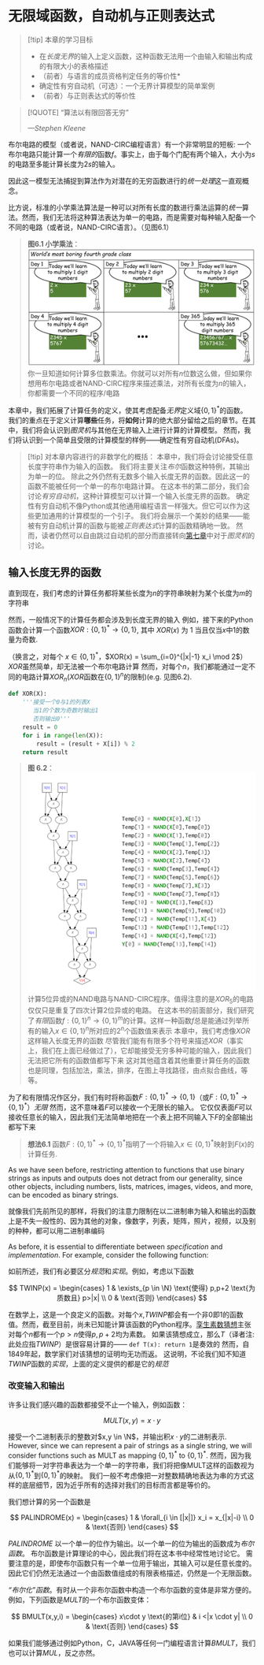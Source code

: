 # 无限域函数，自动机与正则表达式

> [!tip] 本章的学习目标
> * 在*长度无界*的输入上定义函数，这种函数无法用一个由输入和输出构成的有限大小的表格描述
> * （前者）与语言的成员资格判定任务的等价性*
> * 确定性有穷自动机（可选）：一个无界计算模型的简单案例
> * （前者）与正则表达式的等价性

> [!QUOTE] 
> “算法以有限回答无穷”
> 
> *—Stephen Kleene*

布尔电路的模型（或者说，NAND-CIRC编程语言）有一个非常明显的短板: 一个布尔电路只能计算一个*有限的*函数$f$。事实上，由于每个门配有两个输入，大小为$s$的电路至多能计算长度为$2s$的输入。

因此这一模型无法捕捉到算法作为对潜在的无穷函数进行的*统一处理*这一直观概念。

比方说，标准的小学乘法算法是一种可以对所有长度的数进行乘法运算的*统一*算法。然而，我们无法将这种算法表达为单一的电路，而是需要对每种输入配备一个不同的电路（或者说，NAND-CIRC语言）。（见图6.1）

>**图6.1 小学乘法**：
>![multiplicationschool](./images/chapter6/multiplicationschool.png)
>你一旦知道如何计算多位数乘法。你就可以对所有$n$位数这么做，但如果你想用布尔电路或者NAND-CIRC程序来描述乘法，对所有长度为$n$的输入，你都需要一个不同的程序/电路

本章中，我们拓展了计算任务的定义，使其考虑配备*无界*定义域$\{0,1\}^*$的函数。
我们的重点在于定义计算**哪些**任务，将**如何**计算的绝大部分留给之后的章节。在其中，我们将会认识到*图灵机*与其他在无界输入上进行计算的计算模型。
然而，我们将认识到一个简单且受限的计算模型的样例——确定性有穷自动机(DFAs)。

>[!tip] 对本章内容进行的非数学化的概括：
> 本章中，我们将会讨论接受任意长度字符串作为输入的函数。
> 我们将主要关注*布尔*函数这种特例，其输出为单一的位。
> 除此之外仍然有无数多个输入长度无界的函数。因此这一的函数不能被任何一个单一的布尔电路计算。
> 在这本书的第二部分，我们会讨论*有穷自动机*，这种计算模型可以计算一个输入长度无界的函数。
> 确定性有穷自动机不像Python或其他通用编程语言一样强大。但它可以作为这些更加通用的计算模型的一个引子。
> 我们将会展示一个美妙的结果——能被有穷自动机计算的函数与能被*正则表达式*计算的函数精确地一致。
> 然而，读者仍然可以自由跳过自动机的部分而直接转向[第七章](./chapter_7.md)中对于*图灵机*的讨论。

## 输入长度无界的函数

直到现在，我们考虑的计算任务都将某些长度为$n$的字符串映射为某个长度为$m$的字符串

然而，一般情况下的计算任务都会涉及到长度无界的输入
例如，接下来的Python函数会计算一个函数$XOR:\{0,1\}^* \rightarrow \{0,1\}$, 其中 $XOR(x)$ 为 $1$ 当且仅当$x$中$1$的数量为奇数.

（换言之，对每个 $x\in \{0,1\}^*$，$XOR(x) = \sum_{i=0}^{|x|-1} x_i \mod 2$）
$XOR$虽然简单，却无法被一个布尔电路计算
然而，对每个$n$，我们都能通过一定不同的电路计算$XOR_n$($XOR$函数在$\{0,1\}^n$的限制)(e.g. 见图6.2). 


```python
def XOR(X):
    '''接受一个0与1的列表X
       当1的个数为奇数时输出1
       否则输出0'''
    result = 0
    for i in range(len(X)):
        result = (result + X[i]) % 2
    return result
```

>**图 6.2**：
>![xor5circprog](./images/chapter6/xor5circprog.png)
>计算$5$位异或的NAND电路与NAND-CIRC程序。值得注意的是$XOR_5$的电路仅仅只是重复了四次计算$2$位异或的电路。
在这本书的前面部分，我们研究了*有限*函数$f:\{0,1\}^n \rightarrow \{0,1\}^m$的计算。这样一种函数$f$总是能通过列举所有的输入$x\in \{0,1\}^n$所对应的$2^n$个函数值来表示
本章中，我们考虑像$XOR$这样输入长度无界的函数
尽管我们能有有限多个符号来描述$XOR$（事实上，我们在上面已经做过了），它却能接受无穷多种可能的输入，因此我们无法把它所有的函数值都写下来
这对其他蕴含着其他重要计算任务的函数也是同理，包括加法，乘法，排序，在图上寻找路径，由点拟合曲线，等等。

为了和有限情况作区分，我们有时将称函数$F:\{0,1\}^* \rightarrow \{0,1\}$（或$F:\{0,1\}^* \rightarrow \{0,1\}^*$）*无限*
然而，这不意味着$F$可以接收一个无限长的输入。
它仅仅表面$F$可以接收任意长的输入，因此我们无法简单地把在一个表上把不同输入下$F$的全部输出都写下来

> **想法6.1**
> 函数$F:\{0,1\}^* \rightarrow \{0,1\}^*$指明了一个将输入$x\in \{0,1\}^*$映射到$F(x)$的计算任务. 

As we have seen before, restricting attention to functions that use binary strings as inputs and outputs does not detract from our generality, since other objects, including numbers, lists, matrices, images, videos, and more, can be encoded as binary strings.

就像我们先前所见的那样，将我们的注意力限制在以二进制串为输入和输出的函数上是不失一般性的、因为其他的对象，像数字，列表，矩阵，照片，视频，以及别的种种，都可以用二进制串编码

As before, it is essential to differentiate between _specification_ and _implementation_. For example, consider the following function:

如前所述，我们有必要区分*规范*和*实现*。例如，考虑以下函数

$$
TWINP(x) = \begin{cases} 
       1 & \exists_{p \in \N} \text{使得} p,p+2 \text{为质数且} p>|x| \\
       0 & \text{否则}     
       \end{cases}
$$

在数学上，这是一个良定义的函数。对每个$x$,$TWINP$都会有一个非$0$即$1$的函数值。然而，截至目前，尚未已知能计算该函数的Python程序。[孪生素数猜想](https://en.wikipedia.org/wiki/Twin_prime)主张对每个$n$都有一个$p>n$使得$p,p+2$均为素数。
如果该猜想成立，那么$T$（译者注:此处应指$TWINP$）是很容易计算的—— `def T(x): return 1`是奏效的
然而，自1849年起，数学家们对该猜想的证明均无功而返。
这说明，不论我们知不知道$TWINP$函数的*实现*，上面的定义提供的都是它的*规范*

### 改变输入和输出

许多让我们感兴趣的函数都接受不止一个输入，例如函数：

$$
MULT(x,y) = x \cdot y
$$

接受一个二进制表示的整数对$x,y \in \N$，并输出积$x \cdot y$的二进制表示.
However, since we can represent a pair of strings as a single string, we will consider functions such as MULT as mapping $\{0,1\}^*$ to $\{0,1\}^*$.
然而，因为我们能够将一对字符串表达为一个单一的字符串，我们将把像MULT这样的函数视为从$\{0,1\}^*$到$\{0,1\}^*$的映射。
我们一般不考虑像把一对整数精确地表达为串的方式这样的底层细节，因为近乎所有的选择对我们的目标而言都是等价的。

我们想计算的另一个函数是

$$
PALINDROME(x) = \begin{cases}
        1 & \forall_{i \in [|x|]} x_i = x_{|x|-i} \\
        0 & \text{否则}
        \end{cases}
$$

$PALINDROME$ 以一个单一的位作为输出。以一个单一的位为输出的函数成为*布尔函数*。
布尔函数是计算理论的中心，因此我们将在这本书中经常性地讨论它。
需要注意的是，即使布尔函数只有一个单一位用于输出，其输入可以是任意长度的。
因此它们仍然无法通过一个由函数值组成的有限表格描述，仍然是一个无限函数。

*“布尔化”函数*。有时从一个非布尔函数中构造一个布尔函数的变体是非常方便的。
例如，下列函数是$MULT$的一个布尔函数变体：

$$
BMULT(x,y,i) = \begin{cases}
                x\cdot y \text{的第i位} & i <|x \cdot y| \\
                0     & \text{否则}
               \end{cases}
$$

如果我们能够通过例如Python，C，JAVA等任何一门编程语言计算$BMULT$，我们也可以计算$MUL$，反之亦然。